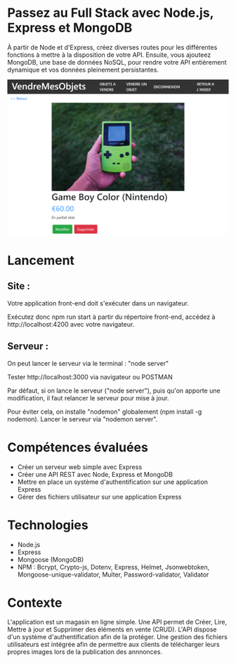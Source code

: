 # Passez au Full Stack avec Node.js, Express et MongoDB

À partir de Node et d'Express, créez diverses routes pour les différentes fonctions à mettre à la disposition de votre API. Ensuite, vous ajouteez MongoDB, une base de données NoSQL, pour rendre votre API entièrement dynamique et vos données pleinement persistantes.

![screenshot du site](./notes/GoFullStack%20-%20readme%20cover.png)


# Lancement
## Site : 
Votre application front-end doit s'exécuter dans un navigateur. 

Exécutez donc npm run start à partir du répertoire front-end, accédez à http://localhost:4200 avec votre navigateur.

## Serveur :
On peut lancer le serveur via le terminal : "node server"

Tester http://localhost:3000 via navigateur ou POSTMAN

Par défaut, si on lance le serveur ("node server"), puis qu'on apporte une modification, il faut relancer le serveur pour mise à jour.

Pour éviter cela, on installe "nodemon"  globalement (npm install -g nodemon). Lancer le serveur via "nodemon server".

# Compétences évaluées
- Créer un serveur web simple avec Express 
- Créer une API REST avec Node, Express et MongoDB 
- Mettre en place un système d'authentification sur une application Express 
- Gérer des fichiers utilisateur sur une application Express

# Technologies
- Node.js
- Express
- Mongoose (MongoDB)
- NPM : Bcrypt, Crypto-js, Dotenv, Express, Helmet, Jsonwebtoken, Mongoose-unique-validator, Multer, Password-validator, Validator

# Contexte
L'application est un magasin en ligne simple. Une API permet de Créer, Lire, Mettre à jour et Supprimer des éléments en vente (CRUD). L'API dispose d'un système d'authentification afin de la protéger. Une gestion des fichiers utilisateurs est intégrée afin de permettre aux clients de télécharger leurs propres images lors de la publication des annnonces.
